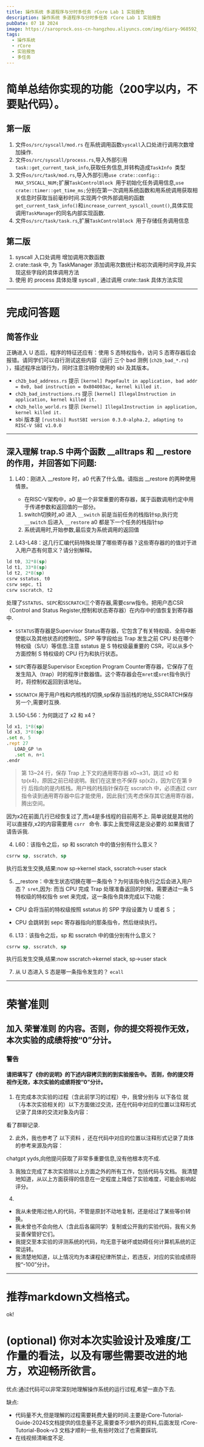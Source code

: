 ```yaml
---
title: 操作系统 多道程序与分时多任务 rCore Lab 1 实验报告
description: 操作系统 多道程序与分时多任务 rCore Lab 1 实验报告
pubDate: 07 18 2024
image: https://saroprock.oss-cn-hangzhou.aliyuncs.com/img/diary-968592_1280.jpg
tags:
  - 操作系统
  - rCore
  - 实验报告
  - 多任务
---
```

# 简单总结你实现的功能（200字以内，不要贴代码）。
## 第一版
1. 文件`os/src/syscall/mod.rs` 在系统调用函数`syscall`入口处进行调用次数增加操作.
2. 文件`os/src/syscall/process.rs`,导入外部引用`task::get_current_task_info`,获取任务信息,并转构造成`TaskInfo `类型
3. 文件`os/src/task/mod.rs`,导入外部引用`use crate::config:: MAX_SYSCALL_NUM;`扩展`TaskControlBlock `用于初始化任务调用信息,`use crate::timer::get_time_ms;`分别在第一次调用系统函数和用系统调用获取相关信息时获取当前毫秒时间.实现两个供外部调用的函数`get_current_task_info()`和`increase_current_syscall_count()`,具体实现调用`TaskManager`的同名内部实现函数.
4. 文件`os/src/task/task.rs`,扩展`TaskControlBlock `用于存储任务调用信息

## 第二版
1. syscall 入口处调用 增加调用次数函数
2. crate::task 中, 为 TaskManager 添加调用次数统计和初次调用时间字段,并实现这些字段的具体调用方法
3. 使用 的 process 具体处理 syscall , 通过调用 crate::task 具体方法实现
---


# 完成问答题
## 简答作业
正确进入 U 态后，程序的特征还应有：使用 S 态特权指令，访问 S 态寄存器后会报错。请同学们可以自行测试这些内容（运行 三个 bad 测例 (`ch2b_bad_*.rs`) ），描述程序出错行为，同时注意注明你使用的 sbi 及其版本。
 -  `ch2b_bad_address.rs` 提示 `[kernel] PageFault in application, bad addr = 0x0, bad instruction = 0x804003ac, kernel killed it.`
 -  `ch2b_bad_instructions.rs` 提示 `[kernel] IllegalInstruction in application, kernel killed it.`
 -  `ch2b_hello_world.rs` 提示 `[kernel] IllegalInstruction in application, kernel killed it.`
 -  sbi 版本是 `[rustsbi] RustSBI version 0.3.0-alpha.2, adapting to RISC-V SBI v1.0.0`

---

## 深入理解 trap.S 中两个函数 __alltraps 和 __restore 的作用，并回答如下问题:
1. L40：刚进入 __restore 时，a0 代表了什么值。请指出 __restore 的两种使用情景。
    * 在RISC-V架构中，a0 是一个非常重要的寄存器，属于函数调用约定中用于传递参数和返回值的一部分。
    1. switch切换时,a0 进入 `__switch` 前是当前任务的栈指针sp,执行完 `__switch` 后进入 `__restore` a0 都是下一个任务的栈指针sp
    2. 系统调用时,开始参数,最后变为系统调用的返回值

2. L43-L48：这几行汇编代码特殊处理了哪些寄存器？这些寄存器的的值对于进入用户态有何意义？请分别解释。
```asm
ld t0, 32*8(sp)
ld t1, 33*8(sp)
ld t2, 2*8(sp)
csrw sstatus, t0
csrw sepc, t1
csrw sscratch, t2
```

处理了`SSTATUS`、`SEPC`和`SSCRATCH`三个寄存器,需要csrw指令。把用户态CSR（Control and Status Register,控制和状态寄存器）在内存中的值恢复到寄存器中.
    
   - `SSTATUS`寄存器是Supervisor Status寄存器，它包含了有关特权级、全局中断使能以及其他状态的控制位。SPP 等字段给出 Trap 发生之前 CPU 处在哪个特权级（S/U）等信息.注意 sstatus 是 S 特权级最重要的 CSR，可以从多个方面控制 S 特权级的 CPU 行为和执行状态。
    
   - `SEPC`寄存器是Supervisor Exception Program Counter寄存器，它保存了在发生陷入（trap）时的程序计数器值。这个寄存器会在`mret`或`sret`指令执行时，将控制权返回到该地址。

   - `SSCRATCH` 用于用户栈和内核栈的切换,sp保存当前栈的地址,SSCRATCH保存另一个,需要时互换.


3. L50-L56：为何跳过了 x2 和 x4？
```asm
ld x1, 1*8(sp)
ld x3, 3*8(sp)
.set n, 5
.rept 27
   LOAD_GP %n
   .set n, n+1
.endr
```
> 第 13\~24 行，保存 Trap 上下文的通用寄存器 x0\~x31，跳过 x0 和 tp(x4)，原因之前已经说明。我们在这里也不保存 sp(x2)，因为它在第 9 行 后指向的是内核栈。用户栈的栈指针保存在 sscratch 中，必须通过 csrr 指令读到通用寄存器中后才能使用，因此我们先考虑保存其它通用寄存器，腾出空间。

因为x2在前面几行已经恢复过了,而x4是多线程的目前用不上.
简单说就是其他的可以直接存,x2的内容需要用 `csrr ` 命令.
事实上我觉得这是没必要的.如果我错了请告诉我.

4. L60：该指令之后，sp 和 sscratch 中的值分别有什么意义？
```asm
csrrw sp, sscratch, sp
```
执行后发生交换,结果:now sp->kernel stack, sscratch->user stack

5. __restore：中发生状态切换在哪一条指令？为何该指令执行之后会进入用户态？
`sret`,因为:
而当 CPU 完成 Trap 处理准备返回的时候，需要通过一条 S 特权级的特权指令 sret 来完成，这一条指令具体完成以下功能：
- CPU 会将当前的特权级按照 sstatus 的 SPP 字段设置为 U 或者 S ；

- CPU 会跳转到 sepc 寄存器指向的那条指令，然后继续执行。

6. L13：该指令之后，sp 和 sscratch 中的值分别有什么意义？
```asm
csrrw sp, sscratch, sp
```
执行后发生交换,结果:now sscratch->kernel stack, sp->user stack

7. 从 U 态进入 S 态是哪一条指令发生的？
`ecall`
---
# 荣誉准则
## 加入 荣誉准则 的内容。否则，你的提交将视作无效，本次实验的成绩将按“0”分计。
### 警告
#### 请把填写了《你的说明》的下述内容拷贝到的到实验报告中。 否则，你的提交将视作无效，本次实验的成绩将按“0”分计。

1. 在完成本次实验的过程（含此前学习的过程）中，我曾分别与 以下各位 就（与本次实验相关的）以下方面做过交流，还在代码中对应的位置以注释形式记录了具体的交流对象及内容：

看了群聊记录.

2. 此外，我也参考了 以下资料 ，还在代码中对应的位置以注释形式记录了具体的参考来源及内容：

chatgpt yyds,向他提问获取了非常多重要信息,没有他根本完不成.

3. 我独立完成了本次实验除以上方面之外的所有工作，包括代码与文档。 我清楚地知道，从以上方面获得的信息在一定程度上降低了实验难度，可能会影响起评分。

4. 
- 我从未使用过他人的代码，不管是原封不动地复制，还是经过了某些等价转换。 
- 我未曾也不会向他人（含此后各届同学）复制或公开我的实验代码，我有义务妥善保管好它们。
- 我提交至本实验的评测系统的代码，均无意于破坏或妨碍任何计算机系统的正常运转。
- 我清楚地知道，以上情况均为本课程纪律所禁止，若违反，对应的实验成绩将按“-100”分计。

---
# 推荐markdown文档格式。
ok!


# (optional) 你对本次实验设计及难度/工作量的看法，以及有哪些需要改进的地方，欢迎畅所欲言。
优点:通过代码可以非常深刻地理解操作系统的运行过程,希望一直办下去.

缺点:
- 代码量不大,但是理解的过程需要耗费大量的时间.主要是rCore-Tutorial-Guide-2024S文档提供的信息量不足,需要查不少额外的资料,后面发现 rCore-Tutorial-Book-v3 文档才顺利一些,有些时效过了也需要踩坑.
- 在线视频清晰度不足.